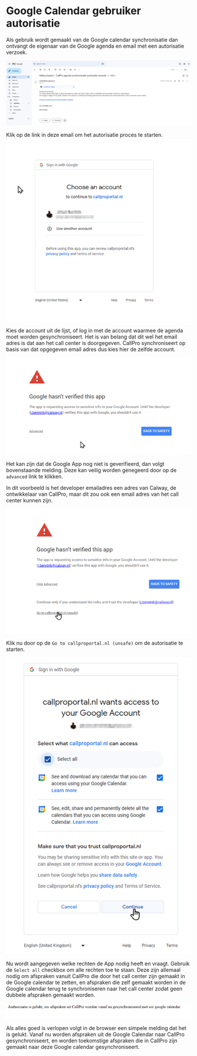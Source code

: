 # Google Calendar gebruiker autorisatie
Als gebruik wordt gemaakt van de Google calendar synchronisatie dan ontvangt de eigenaar van de Google agenda en email met een autorisatie verzoek.

![](./media/authorize/customer-email.png)

Klik op de link in deze email om het autorisatie proces te starten.

![](./media/authorize/google-signin.png)

Kies de account uit de lijst, of log in met de account waarmee de agenda moet worden gesynchroniseert. Het is van belang dat dit wel het email adres is dat aan het call center is doorgegeven. CallPro synchroniseert op basis van dat opgegeven email adres dus kies hier de zelfde account.

![](./media/authorize/app-verify-status.png)

Het kan zijn dat de Google App nog niet is geverifieerd, dan volgt bovenstaande melding. Deze kan veilig worden genegeerd door op de `advanced` link te klikken.

In dit voorbeeld is het developer emailadres een adres van Calway, de ontwikkelaar van CallPro, maar dit zou ook een email adres van het call center kunnen zijn.

![](./media/authorize/app-verify-advanced.png)

Klik nu door op de `Go to callproportal.nl (unsafe)` om de autorisatie te starten.

![](./media/authorize/app-authorize-rights.png)

Nu wordt aangegeven welke rechten de App nodig heeft en vraagt. Gebruik de `Select all` checkbox om alle rechten toe te staan. Deze zijn allemaal nodig om afspraken vanuit CallPro die door het call center zijn gemaakt in de Google calendar te zetten, en afspraken die zelf gemaakt worden in de Google calendar terug te synchroniseren naar het call center zodat geen dubbele afspraken gemaakt worden.

![](./media/authorize/autorisatie-success.png)

Als alles goed is verlopen volgt in de browser een simpele melding dat het is gelukt. Vanaf nu worden afspraken uit de Google Calendar naar CallPro gesynchroniseert, en worden toekomstige afspraken die in CallPro zijn gemaakt naar deze Google calendar gesynchroniseert.
